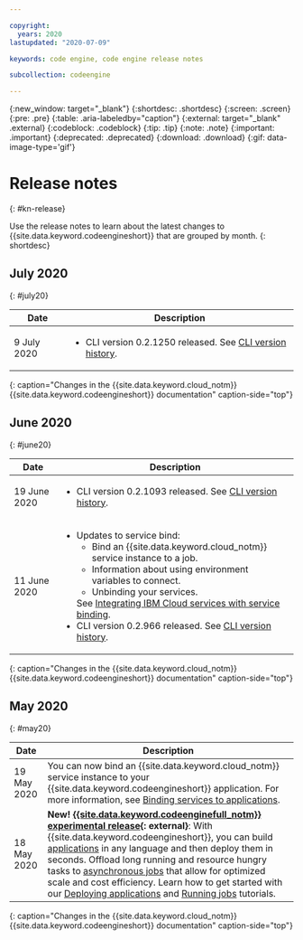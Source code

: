 ```yaml
---

copyright:
  years: 2020
lastupdated: "2020-07-09"

keywords: code engine, code engine release notes

subcollection: codeengine

---
```


{:new_window: target="_blank"}
{:shortdesc: .shortdesc}
{:screen: .screen}
{:pre: .pre}
{:table: .aria-labeledby="caption"}
{:external: target="_blank" .external}
{:codeblock: .codeblock}
{:tip: .tip}
{:note: .note}
{:important: .important}
{:deprecated: .deprecated}
{:download: .download}
{:gif: data-image-type='gif'}

# Release notes
{: #kn-release}

Use the release notes to learn about the latest changes to {{site.data.keyword.codeengineshort}} that are grouped by month. 
{: shortdesc}

## July 2020
{: #july20}

| Date | Description |
| --------- | -------- |
| 9 July 2020 | <ul><li>CLI version 0.2.1250 released. See [CLI version history](/docs/codeengine?topic=codeengine-cli_versions).</li></ul> |
{: caption="Changes in the {{site.data.keyword.cloud_notm}} {{site.data.keyword.codeengineshort}} documentation" caption-side="top"}

## June 2020
{: #june20}

| Date | Description |
| --------- | -------- |
| 19 June 2020 | <ul><li>CLI version 0.2.1093 released. See [CLI version history](/docs/codeengine?topic=codeengine-cli_versions).</li></ul> |
| 11 June 2020 | <ul><li>Updates to service bind:<ul><li>Bind an {{site.data.keyword.cloud_notm}} service instance to a job.</li><li>Information about using environment variables to connect.</li><li>Unbinding your services.</li></ul>See [Integrating IBM Cloud services with service binding](/docs/codeengine?topic=codeengine-kn-service-binding).</li><li>CLI version 0.2.966 released. See [CLI version history](/docs/codeengine?topic=codeengine-cli_versions).</li></ul> |
{: caption="Changes in the {{site.data.keyword.cloud_notm}} {{site.data.keyword.codeengineshort}} documentation" caption-side="top"}

## May 2020
{: #may20}

| Date | Description |
| --------- | -------- |
| 19 May 2020 | You can now bind an {{site.data.keyword.cloud_notm}} service instance to your {{site.data.keyword.codeengineshort}} application. For more information, see [Binding services to applications](/docs/codeengine?topic=codeengine-kn-service-binding). |
| 18 May 2020 | **New! [{{site.data.keyword.codeenginefull_notm}} experimental release](https://cloud.ibm.com/knative/overview){: external}**: With {{site.data.keyword.codeengineshort}}, you can build [applications](/docs/codeengine?topic=codeengine-application-workloads) in any language and then deploy them in seconds. Offload long running and resource hungry tasks to [asynchronous jobs](/docs/codeengine?topic=codeengine-kn-job-deploy) that allow for optimized scale and cost efficiency. Learn how to get started with our [Deploying applications](/docs/codeengine?topic=codeengine-knative-deploy-app-tutorial) and [Running jobs](/docs/codeengine?topic=codeengine-kn-deploy-job-tutorial) tutorials. |
{: caption="Changes in the {{site.data.keyword.cloud_notm}} {{site.data.keyword.codeengineshort}} documentation" caption-side="top"}
